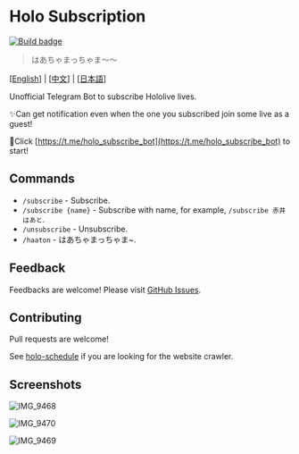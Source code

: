 # Holo Subscription
[![Build badge](https://github.com/wabilin/holo-subscription/workflows/Build/badge.svg)](https://github.com/wabilin/holo-subscription/actions?query=workflow%3ABuild)
> はあちゃまっちゃま〜〜

\[[English](https://wabilin.github.io/holo-subscription/)\] | \[[中文](https://wabilin.github.io/holo-subscription/docs/zh-tw)\] | \[[日本語](https://wabilin.github.io/holo-subscription/docs/ja)\]

Unofficial Telegram Bot to subscribe Hololive lives.

✨Can get notification even when the one you subscribed join some live as a guest!

🚀Click [https://t.me/holo_subscribe_bot](https://t.me/holo_subscribe_bot) to start!

## Commands

- `/subscribe` - Subscribe.
- `/subscribe {name}` - Subscribe with name, for example, `/subscribe 赤井はあと`.
- `/unsubscribe` - Unsubscribe.
- `/haaton` - はあちゃまっちゃま~.

## Feedback
Feedbacks are welcome!
Please visit [GitHub Issues](https://github.com/wabilin/holo-subscription/issues).

## Contributing
Pull requests are welcome!

See [holo-schedule](https://github.com/wabilin/holo-schedule/) if you are looking for the website crawler.

## Screenshots
![IMG_9468](https://user-images.githubusercontent.com/2549826/89192999-4d084680-d5e0-11ea-935f-fdbf5e78ae42.jpg)

![IMG_9470](https://user-images.githubusercontent.com/2549826/89193027-55f91800-d5e0-11ea-9f5b-5b1f237cc47b.jpg)

![IMG_9469](https://user-images.githubusercontent.com/2549826/89193014-51346400-d5e0-11ea-9050-0314b9745209.jpg)

